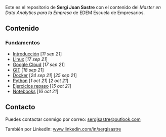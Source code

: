Este es el repositorio de **Sergi Joan Sastre** con el contenido del *Master en Data Analytics para la Empresa* de EDEM Escuela de Empresarios.

## Contenido

### Fundamentos

- [Introducción](Fundamentos/Introduccion_Apuntes.md)	[*11 sep 21*]
- [Linux](Fundamentos/Linux)	[*17 sep 21*]
- [Google Cloud](Fundamentos/Google_Cloud_Apuntes.md)	[*17 sep 21*]
- [GIT](Fundamentos/Git_Apuntes.md)	[*18 sep 21*]
- [Docker](Fundamentos/Docker)	[*24 sep 21*] [*25 sep 21*]
- [Python](Fundamentos/Python)	[*1 oct 21*] [*2 oct 21*]
- [Ejercicios repaso](Fundamentos/Ejercicios_Repaso) [*15 oct 21*]
- [Notebooks](TratamientoDato/Notebooks)	[*16 oct 21*]

## Contacto

Puedes contactar conmigo por correo: sergisastre@outlook.com

También por LinkedIn: www.linkedin.com/in/sergisastre